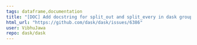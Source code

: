 ```yaml
---
tags: dataframe,documentation
title: "[DOC] Add docstring for split_out and split_every in dask groupby-aggregate API"
html_url: "https://github.com/dask/dask/issues/6386"
user: VibhuJawa
repo: dask/dask
---
```


